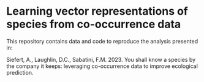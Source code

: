 # Learning vector representations of species from co-occurrence data

This repository contains data and code to reproduce the analysis presented in: 

Siefert, A., Laughlin, D.C., Sabatini, F.M. 2023. You shall know a species by the company it keeps: leveraging co-occurrence data to improve ecological prediction.
